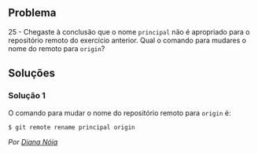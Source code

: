 ## Problema

25 - Chegaste à conclusão que o nome `principal` não é apropriado para o
repositório remoto do exercício anterior. Qual o comando para mudares o nome
do remoto para `origin`?

## Soluções

### Solução 1

O comando para mudar o nome do repositório remoto para `origin` é:

```
$ git remote rename principal origin
```

*Por [Diana Nóia](https://github.com/DianaNoia)*
